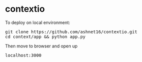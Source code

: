 # contextio

To deploy on local environment:

<pre>
git clone https://github.com/ashnet16/contextio.git
cd context/app && python app.py
</pre>

Then move to browser and open up 

<pre>
localhost:3000
</pre>
